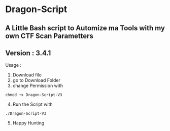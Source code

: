 # Dragon-Script
## A Little Bash script to Automize ma Tools with my own CTF Scan Parametters

## Version : 3.4.1

Usage :

1) Download file 
2) go to Download Folder
3) change Permission with
```
chmod +x Dragon-Script-V3 
```
4) Run the Script with  
```
./Dragon-Script-V3 
```
5) Happy Hunting
